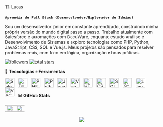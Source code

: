 🏗️ Lucas

**`Aprendiz de Full Stack (Desenvolvedor/Explorador de Ideias)`**

Sou um desenvolvedor júnior em constante aprendizado, construindo minha própria versão do mundo digital passo a passo. Trabalho atualmente com Salesforce e automações com DocuWare, enquanto estudo Análise e Desenvolvimento de Sistemas e exploro tecnologias como PHP, Python, JavaScript, CSS, SQL e Vue.js. Meus projetos são pensados para resolver problemas reais, com foco em lógica, organização e boas práticas.

<p align="left"> <a href="https://github.com/LucassolHenrique"> <img alt="followers" title="Me segue no GitHub" src="https://custom-icon-badges.demolab.com/github/followers/LucassolHenrique?color=236ad3&labelColor=1155ba&style=for-the-badge&logo=person-add&label=Follow&logoColor=white"/></a> 
<a href="https://github.com/LucassolHenrique?tab=repositories&sort=stargazers"> <img alt="total stars" title="Total de estrelas no GitHub" src="https://custom-icon-badges.demolab.com/github/stars/LucassolHenrique?color=55960c&style=for-the-badge&labelColor=488207&logo=star"/></a> </p>

**🧰 Tecnologias e Ferramentas**

<img align="left" alt="Salesforce" width="30px" style="padding-right:10px;" src="https://cdn.jsdelivr.net/gh/devicons/devicon/icons/salesforce/salesforce-original.svg" /> 

<img align="left" alt="DocuWare" width="30px" style="padding-right:10px;" src="https://avatars.githubusercontent.com/u/15280280?s=280&v=4" /> 

<img align="left" alt="PHP" width="30px" style="padding-right:10px;" src="https://cdn.jsdelivr.net/gh/devicons/devicon/icons/php/php-original.svg"/> 

<img align="left" alt="Python" width="30px" style="padding-right:10px;" src="https://cdn.jsdelivr.net/gh/devicons/devicon/icons/python/python-original.svg"/> 

<img align="left" alt="JavaScript" width="30px" style="padding-right:10px;" src="https://cdn.jsdelivr.net/gh/devicons/devicon/icons/javascript/javascript-plain.svg" />

<img align="left" alt="Vue" width="30px" style="padding-right:10px;" src="https://cdn.jsdelivr.net/gh/devicons/devicon/icons/vuejs/vuejs-original.svg" /> 

<img align="left" alt="HTML" width="30px" style="padding-right:10px;" src="https://cdn.jsdelivr.net/gh/devicons/devicon/icons/html5/html5-plain.svg" /> 

<img align="left" alt="CSS" width="30px" style="padding-right:10px;" src="https://cdn.jsdelivr.net/gh/devicons/devicon/icons/css3/css3-plain.svg" /> 

<img align="left" alt="SQL" width="30px" style="padding-right:10px;" src="https://cdn.jsdelivr.net/gh/devicons/devicon/icons/mysql/mysql-original.svg" /> 

<img align="left" alt="Git" width="30px" style="padding-right:10px;" src="https://cdn.jsdelivr.net/gh/devicons/devicon/icons/git/git-original.svg" /> 

<img align="left" alt="Linux" width="30px" style="padding-right:10px;" src="https://cdn.jsdelivr.net/gh/devicons/devicon/icons/linux/linux-original.svg" /> 

<img align="left" alt="VSCode" width="30px" style="padding-right:10px;" src="https://cdn.jsdelivr.net/gh/devicons/devicon/icons/vscode/vscode-original.svg" />

<br/>
<br/>

**📊 GitHub Stats**

<div align="center">
  <table>
    <tr>
      <td>
        <img src="https://github-readme-stats.vercel.app/api?username=LucassolHenrique&show_icons=true&theme=gruvbox" />
      </td>
      <td>
        <img src="https://github-readme-stats.vercel.app/api/top-langs/?username=LucassolHenrique&layout=compact&theme=gruvbox&langs_count=10&hide=html,css" />
      </td>
    </tr>
  </table>
</div>


<div align="center">
  <img src="https://github-readme-streak-stats.herokuapp.com?user=LucassolHenrique&theme=gruvbox&hide_total_contributions=true" />
</div>






